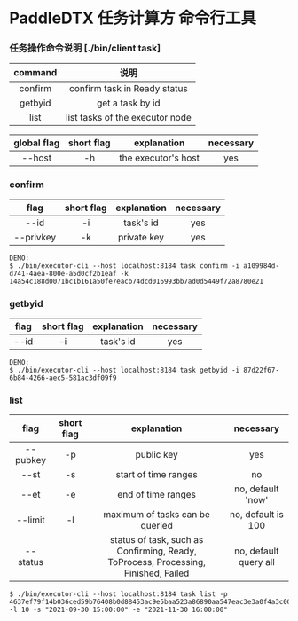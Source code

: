 # PaddleDTX 任务计算方 命令行工具

### 任务操作命令说明 [./bin/client task]
| command    |        说明      |
| :----------: |   :-----------:   |
| confirm    | confirm task in Ready status |
| getbyid    | get a task by id |
| list       | list tasks of the executor node |
   
| global flag  | short flag | explanation | necessary |
| :------: | :----------: | :------------: | :------: | 
|   --host |      -h    |   the executor's host | yes |
   
### confirm

|  flag  | short flag | explanation | necessary |
| :------: | :----------: | :------------: | :---------: |
|   --id  |      -i    |   task's id |    yes    |
|   --privkey  |      -k    |   private key |    yes    |

```
DEMO:
$ ./bin/executor-cli --host localhost:8184 task confirm -i a109984d-d741-4aea-800e-a5d0cf2b1eaf -k 14a54c188d0071bc1b161a50fe7eacb74dcd016993bb7ad0d5449f72a8780e21
```

### getbyid

|  flag  | short flag | explanation | necessary |
| :------: | :----------: | :------------: | :---------: |
|   --id  |      -i    |   task's id |    yes    |

```
DEMO:
$ ./bin/executor-cli --host localhost:8184 task getbyid -i 87d22f67-6b84-4266-aec5-581ac3df09f9 
```

### list

|  flag  | short flag | explanation | necessary |
| :------: | :----------: | :------------: | :---------: |
|   --pubkey  |      -p    |   public key |    yes    |
|   --st  |      -s    |   start of time ranges |    no    |
|   --et  |      -e    |   end of time ranges |    no, default 'now'    |
|   --limit  |      -l    |   maximum of tasks can be queried |    no, default is 100    |
|   --status  |          |   status of task, such as Confirming, Ready, ToProcess, Processing, Finished, Failed |    no, default query all    |


```shell
$ ./bin/executor-cli --host localhost:8184 task list -p 4637ef79f14b036ced59b76408b0d88453ac9e5baa523a86890aa547eac3e3a0f4a3c005178f021c1b060d916f42082c18e1d57505cdaaeef106729e6442f4e5 -l 10 -s "2021-09-30 15:00:00" -e "2021-11-30 16:00:00" 
```